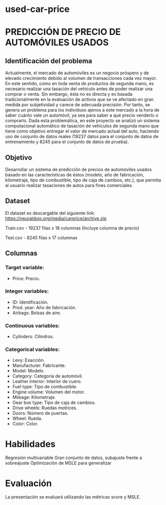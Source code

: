 # used-car-price

# PREDICCIÓN DE PRECIO DE AUTOMÓVILES USADOS

## Identificación del problema
Actualmente, el mercado de automóviles es un negocio próspero y de elevado crecimiento debido al volumen de transacciones cada vez mayor. En este sentido, como en toda venta de productos de segunda mano, es necesario realizar una tasación del vehículo antes de poder realizar una comprar o venta. Sin embargo, ésta no es directa y es basada tradicionalmente en la evaluación de activos que se ve afectado en gran medida por subjetividad y carece de adecuada precisión. Por tanto, se genera un problema para los individuos ajenos a este mercado a la hora de saber cuánto vale un automóvil, ya sea para saber a qué precio venderlo o comprarlo. Dada esta problemática, en este proyecto se analizó un sistema computacional automático de tasación de vehículos de segunda mano que tiene como objetivo entregar el valor de mercado actual del auto, haciendo uso de conjunto de datos reales (19237 datos para el conjunto de datos de entrenamiento y 8245 para el conjunto de datos de prueba).

## Objetivo
Desarrollar un sistema de predicción de precios de automóviles usados basado en las características de éstos (modelo, año de fabricación, kilometraje, tipo de combustible, tipo de caja de cambios, etc.), que permita al usuario realizar tasaciones de autos para fines comerciales.

## Dataset
El dataset es descargable del siguiente link: https://neuraldojo.org/media/carprice/archive.zip

Train.csv - 19237 filas x 18 columnas (Incluye columna de precio)

Test.csv - 8245 filas x 17 columnas

## Columnas
### Target variable:
- Price: Precio.
### Integer variables:
- ID: Identificación.
- Prod. year: Año de fabricación.
- Airbags: Bolsas de aire.
### Continuous variables:
- Cylinders: Cilindros.
### Categorical variables:
- Levy: Exacción.
- Manufacturer: Fabricante.
- Model: Modelo.
- Category: Categoría de automóvil.
- Leather interior: Interior de cuero.
- Fuel type: Tipo de combustible.
- Engine volume: Volumen del motor.
- Mileage: Kilometraje.
- Gear box type: Tipo de caja de cambios.
- Drive wheels: Ruedas motrices.
- Doors: Número de puertas.
- Wheel: Rueda.
- Color: Color.

# Habilidades
Regresión multivariable
Gran conjunto de datos, subajuste frente a sobreajuste
Optimización de MSLE para generalizar
    
# Evaluación
La presentación se evaluará utilizando las métricas score y MSLE.
